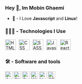 ### Hey 👋, <strong>Im Mobin Ghaemi</strong>

- 🥰 - I Love <strong>Javascript</strong> and <strong>Linux</strong>!

<main>

  ### 👨🏻‍💻 - Technologies I Use

  <section>
    <img src="https://skillicons.dev/icons?i=html" height="35" alt="HTML" />
    <img width="2" />
    <img src="https://skillicons.dev/icons?i=css" height="35" alt="CSS" />
    <img width="2" />
    <img src="https://skillicons.dev/icons?i=sass" height="35" alt="SASS" />
    <img width="2" />
    <img src="https://skillicons.dev/icons?i=js" height="35" alt="Javascript" />
    <img width="2" />
    <img src="https://skillicons.dev/icons?i=react" height="35" alt="React" />
  </section>

  ### 🛠 - Software and tools
  <section>
    <img
      src="https://img.shields.io/badge/Arch%20Linux-5294e2?logo=archlinux&logoColor=white"
      height="24"
      alt="Arch Linux"
    />
    <img
      src="https://img.shields.io/badge/Git-F1502F?logo=git&logoColor=white"
      height="24"
      alt="Git"
    />
    <img
      src="https://img.shields.io/badge/Codepen-212529?logo=codepen&logoColor=white"
      height="24"
      alt="Codepen"
    />
    <img
      src="https://img.shields.io/badge/Wine-990012?logo=wine&logoColor=white"
      height="24"
      alt="Wine"
    />
    <img
      src="https://img.shields.io/badge/VS%20Code-0078d7?logo=xcode&logoColor=white"
      height="24"
      alt="Vs code"
    />
    <img
      src="https://img.shields.io/badge/OBS%20Studio-302E31?logo=obs-studio&logoColor=white"
      height="24"
      alt="OBS Studio"
    />
    
  </section>
</main>
